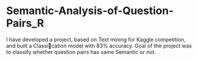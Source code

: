 # Semantic-Analysis-of-Question-Pairs_R
I have developed a project, based on Text mining for Kaggle competition, and built a Classi􀃶cation model with 83% accuracy. Goal of the project was to classify whether question pairs has same Semantic or not.
